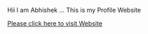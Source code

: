 Hii I am Abhishek ... This is my Profile Website
<!DOCTYPE html>
<html lang="en">
<head>
	<meta charset="utf-8">
	
	
</head>
<body>
<a href="Pages/Home.html">Please click here to visit Website</a>
</body>
</html>
